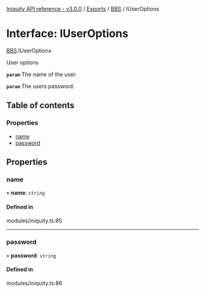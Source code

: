 [Iniquity API reference - v3.0.0](../README.md) / [Exports](../modules.md) / [BBS](../modules/BBS.md) / IUserOptions

# Interface: IUserOptions

[BBS](../modules/BBS.md).IUserOptions

User options

**`param`** The name of the user.

**`param`** The users password.

## Table of contents

### Properties

- [name](BBS.IUserOptions.md#name)
- [password](BBS.IUserOptions.md#password)

## Properties

### name

• **name**: `string`

#### Defined in

modules/iniquity.ts:85

___

### password

• **password**: `string`

#### Defined in

modules/iniquity.ts:86
